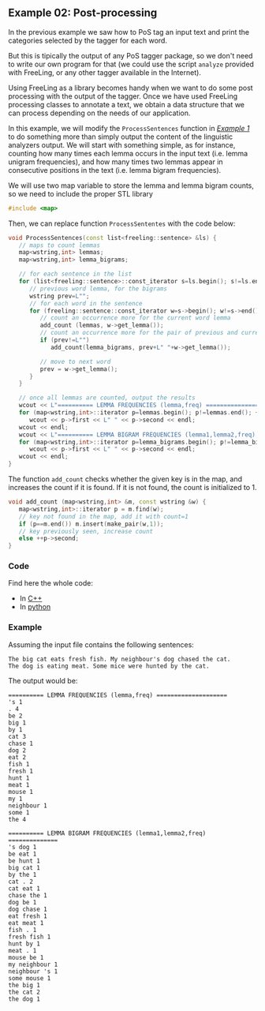 
## Example 02: Post-processing

In the previous example  we saw how to PoS tag an input text and print the categories selected by the tagger for each word.

But this is tipically the output of any PoS tagger package, so we don't need to write our own program for that (we could use the script `analyze` provided with FreeLing, or any other tagger available in the Internet).

Using FreeLing as a library becomes handy when we want to do some post processing with the output of the tagger.
Once we have used FreeLing processing classes to annotate a text, we obtain a data structure that we can process depending on the needs of our application.

In this example, we will modify the `ProcessSentences` function in [*Example 1*](./example01.md) to do something more than simply output the content of the linguistic analyzers output. We will start with something simple, as for instance, counting how many times each lemma occurs in the input text (i.e. lemma unigram frequencies), and how many times two lemmas appear in consecutive positions in the text (i.e. lemma bigram frequencies).

We will use two map variable to store the lemma and lemma bigram counts, so we need to include the proper STL library
```C++
#include <map>
```

Then, we can replace function `ProcessSententes` with the code below:
```C++
void ProcessSentences(const list<freeling::sentence> &ls) {
   // maps to count lemmas
   map<wstring,int> lemmas;
   map<wstring,int> lemma_bigrams;

   // for each sentence in the list
   for (list<freeling::sentence>::const_iterator s=ls.begin(); s!=ls.end(); ++s) {
      // previous word lemma, for the bigrams
      wstring prev=L"";
      // for each word in the sentence
      for (freeling::sentence::const_iterator w=s->begin(); w!=s->end(); ++w) {
         // count an occurrence more for the current word lemma
		 add_count (lemmas, w->get_lemma());
         // count an occurrence more for the pair of previous and current word lemmas.
         if (prev!=L"")
            add_count(lemma_bigrams, prev+L" "+w->get_lemma());

         // move to next word
         prev = w->get_lemma();
      }
   }

   // once all lemmas are counted, output the results
   wcout << L"========== LEMMA FREQUENCIES (lemma,freq) ====================" << endl;
   for (map<wstring,int>::iterator p=lemmas.begin(); p!=lemmas.end(); ++p)
   	  wcout << p->first << L" " << p->second << endl;  
   wcout << endl;
   wcout << L"========== LEMMA BIGRAM FREQUENCIES (lemma1,lemma2,freq) ==============" << endl;
   for (map<wstring,int>::iterator p=lemma_bigrams.begin(); p!=lemma_bigrams.end(); ++p)
   	  wcout << p->first << L" " << p->second << endl;  
   wcout << endl;
}
```

The function `add_count` checks whether the given key is in the map, and increases the count if it is found.  If it is not found, the count is initialized to 1.
```C++
void add_count (map<wstring,int> &m, const wstring &w) {
   map<wstring,int>::iterator p = m.find(w);
   // key not found in the map, add it with count=1
   if (p==m.end()) m.insert(make_pair(w,1));
   // key previously seen, increase count
   else ++p->second;
}
```


### Code

Find here the whole code:

* In [C++](code/example02.cc.md)
* In [python](code/example02.py.md)


### Example

Assuming the input file contains the following sentences:

    The big cat eats fresh fish. My neighbour's dog chased the cat.
    The dog is eating meat. Some mice were hunted by the cat.

The output would be:
```
========== LEMMA FREQUENCIES (lemma,freq) ====================
's 1
. 4
be 2
big 1
by 1
cat 3
chase 1
dog 2
eat 2
fish 1
fresh 1
hunt 1
meat 1
mouse 1
my 1
neighbour 1
some 1
the 4

========== LEMMA BIGRAM FREQUENCIES (lemma1,lemma2,freq) ==============
's dog 1
be eat 1
be hunt 1
big cat 1
by the 1
cat . 2
cat eat 1
chase the 1
dog be 1
dog chase 1
eat fresh 1
eat meat 1
fish . 1
fresh fish 1
hunt by 1
meat . 1
mouse be 1
my neighbour 1
neighbour 's 1
some mouse 1
the big 1
the cat 2
the dog 1
```
